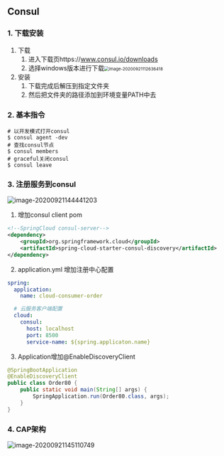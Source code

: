 

## Consul

### 1. 下载安装

1. 下载
   1. 进入下载页https://www.consul.io/downloads
   2. 选择windows版本进行下载<img src="C:\Users\admin\AppData\Roaming\Typora\typora-user-images\image-20200921112636418.png" alt="image-20200921112636418" style="zoom:67%;" />
2. 安装
   1. 下载完成后解压到指定文件夹
   2. 然后把文件夹的路径添加到环境变量PATH中去

### 2. 基本指令

```shell
# 以开发模式打开consul
$ consul agent -dev
# 查找consul节点
$ consul members
# graceful关闭consul
$ consul leave
```

### 3. 注册服务到consul

![image-20200921144441203](C:\Users\admin\AppData\Roaming\Typora\typora-user-images\image-20200921144441203.png)

1. 增加consul client pom

```xml
<!--SpringCloud consul-server-->
<dependency>
    <groupId>org.springframework.cloud</groupId>
    <artifactId>spring-cloud-starter-consul-discovery</artifactId>
</dependency>
```

2. application.yml 增加注册中心配置

```yml
spring:
  application:
    name: cloud-consumer-order

  # 云服务客户端配置
  cloud:
    consul:
      host: localhost
      port: 8500
      service-name: ${spring.applicaton.name}
```

3. Application增加@EnableDiscoveryClient

```java
@SpringBootApplication
@EnableDiscoveryClient
public class Order80 {
    public static void main(String[] args) {
        SpringApplication.run(Order80.class, args);
    }
}
```

### 4. CAP架构

![image-20200921145110749](C:\Users\admin\AppData\Roaming\Typora\typora-user-images\image-20200921145110749.png)